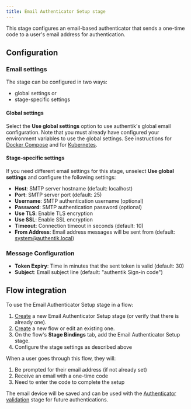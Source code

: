 ```yaml
---
title: Email Authenticator Setup stage
---
```


This stage configures an email-based authenticator that sends a one-time code to a user's email address for authentication.

## Configuration

### Email settings

The stage can be configured in two ways:
- global settings
or
- stage-specific settings


#### Global settings

Select the **Use global settings** option to use authentik's global email configuration. Note that you must already have configured your environment variables to use the global settings. See instructions for [Docker Compose](../../install-config/install/docker-compose#email-configuration-optional-but-recommended) and for [Kubernetes](../../../install-config/install/kubernetes#optional-step-configure-global-email-credentials).

#### Stage-specific settings

If you need different email settings for this stage, unselect **Use global settings** and configure the following settings:

- **Host**: SMTP server hostname (default: localhost)
- **Port**: SMTP server port (default: 25)
- **Username**: SMTP authentication username (optional)
- **Password**: SMTP authentication password (optional)
- **Use TLS**: Enable TLS encryption
- **Use SSL**: Enable SSL encryption
- **Timeout**: Connection timeout in seconds (default: 10)
- **From Address**: Email address messages will be sent from (default: system@authentik.local)

### Message Configuration

- **Token Expiry**: Time in minutes that the sent token is valid (default: 30)
- **Subject**: Email subject line (default: "authentik Sign-in code")

## Flow integration

To use the Email Authenticator Setup stage in a flow:

1. [Create](../..//stages/#create-a-stage) a new Email Authenticator Setup stage (or verify that there is already one).
2. [Create](../../flow/#create-a-custom-flow) a new flow or edit an existing one.
2. On the flow's **Stage Bindings** tab, add the Email Authenticator Setup stage.
3. Configure the stage settings as described above

When a user goes through this flow, they will:

1. Be prompted for their email address (if not already set)
2. Receive an email with a one-time code
3. Need to enter the code to complete the setup

The email device will be saved and can be used with the [Authenticator validation](../authenticator_validate/index.md) stage for future authentications.
